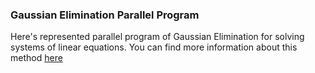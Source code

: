 ### Gaussian Elimination Parallel Program
Here's represented parallel program of Gaussian Elimination for solving systems of linear equations.
You can find more information about this method [here](https://en.wikipedia.org/wiki/Gaussian_elimination)
